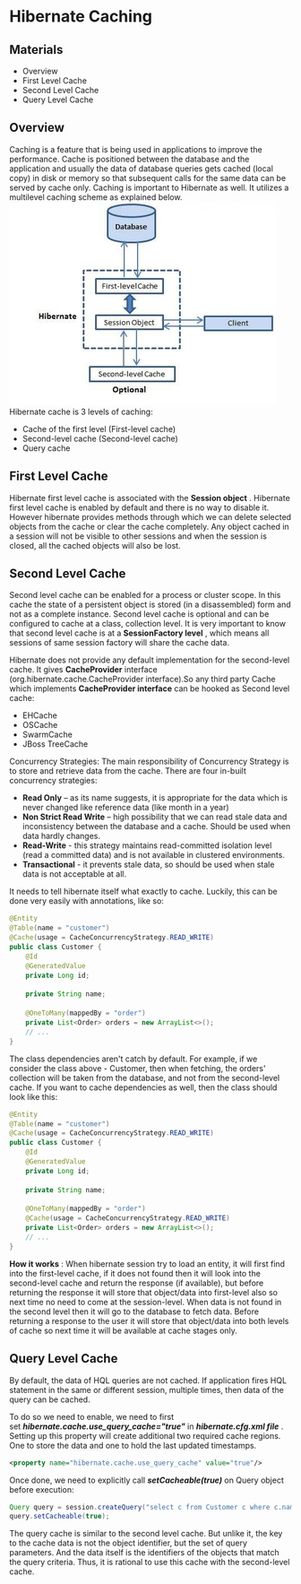 # Hibernate Caching

## Materials

- Overview
- First Level Cache
- Second Level Cache
- Query Level Cache

## Overview

Caching is a feature that is being used in applications to improve the performance. Cache is positioned between the database and the application and usually the data of database queries gets cached (local copy) in disk or memory so that subsequent calls for the same data can be served by cache only. Caching is important to Hibernate as well. It utilizes a multilevel caching scheme as explained below.
<br>![](media/320-03.png)
Hibernate cache is 3 levels of caching:

- Cache of the first level (First-level cache)
- Second-level cache (Second-level cache)
- Query cache

## First Level Cache

Hibernate first level cache is associated with the **Session object** . Hibernate first level cache is enabled by default and there is no way to disable it. However hibernate provides methods through which we can delete selected objects from the cache or clear the cache completely. Any object cached in a session will not be visible to other sessions and when the session is closed, all the cached objects will also be lost.

## Second Level Cache

Second level cache can be enabled for a process or cluster scope. In this cache the state of a persistent object is stored (in a disassembled) form and not as a complete instance. Second level cache is optional and can be configured to cache at a class, collection level. It is very important to know that second level cache is at a **SessionFactory level** , which means all sessions of same session factory will share the cache data.  

Hibernate does not provide any default implementation for the second-level cache. It gives **CacheProvider** interface (org.hibernate.cache.CacheProvider interface).So any third party Cache which implements **CacheProvider interface** can be hooked as Second level cache:

- EHCache
- OSCache
- SwarmCache
- JBoss TreeCache

Concurrency Strategies: The main responsibility of Concurrency Strategy is to store and retrieve data from the cache. There are four in-built concurrency strategies:

- **Read Only** – as its name suggests, it is appropriate for the data which is never changed like reference data (like month in a year)
- **Non Strict Read Write** – high possibility that we can read stale data and inconsistency between the database and a cache. Should be used when data hardly changes.
- **Read-Write** - this strategy maintains read-committed isolation level (read a committed data) and is not available in clustered environments.
- **Transactional** - it prevents stale data, so should be used when stale data is not acceptable at all.

  
It needs to tell hibernate itself what exactly to cache. Luckily, this can be done very easily with annotations, like so:

```java
@Entity
@Table(name = "customer")
@Cache(usage = CacheConcurrencyStrategy.READ_WRITE)
public class Customer {
    @Id
    @GeneratedValue
    private Long id;
    
    private String name;
    
    @OneToMany(mappedBy = "order")
    private List<Order> orders = new ArrayList<>();
    // ...
}
```

The class dependencies aren't catch by default. For example, if we consider the class above - Customer, then when fetching, the orders' collection will be taken from the database, and not from the second-level cache. If you want to cache dependencies as well, then the class should look like this:

```java
@Entity
@Table(name = "customer")
@Cache(usage = CacheConcurrencyStrategy.READ_WRITE)
public class Customer {
    @Id
    @GeneratedValue
    private Long id;
    
    private String name;
    
    @OneToMany(mappedBy = "order")
    @Cache(usage = CacheConcurrencyStrategy.READ_WRITE)
    private List<Order> orders = new ArrayList<>();
    // ...
}
```

**How it works** : When hibernate session try to load an entity, it will first find into the first-level cache, if it does not found then it will look into the second-level cache and return the response (if available), but before returning the response it will store that object/data into first-level also so next time no need to come at the session-level. When data is not found in the second level then it will go to the database to fetch data. Before returning a response to the user it will store that object/data into both levels of cache so next time it will be available at cache stages only.

## Query Level Cache

By default, the data of HQL queries are not cached. If application fires HQL statement in the same or different session, multiple times, then data of the query can be cached.

To do so we need to enable, we need to first set **_hibernate.cache.use_query_cache="true"_** in _**hibernate.cfg.xml file**_ . Setting up this property will create additional two required cache regions. One to store the data and one to hold the last updated timestamps.

```xml
<property name="hibernate.cache.use_query_cache" value="true"/>
```

Once done, we need to explicitly call **_setCacheable(true)_** on Query object before execution:

```java
Query query = session.createQuery("select c from Customer c where c.name = ?");
query.setCacheable(true);
```

The query cache is similar to the second level cache. But unlike it, the key to the cache data is not the object identifier, but the set of query parameters. And the data itself is the identifiers of the objects that match the query criteria. Thus, it is rational to use this cache with the second-level cache.